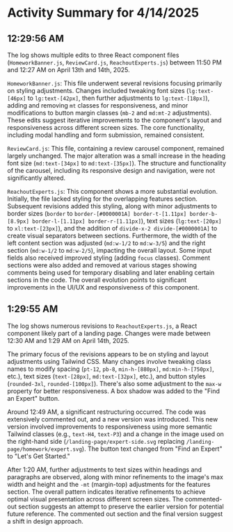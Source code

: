 # Activity Summary for 4/14/2025

## 12:29:56 AM
The log shows multiple edits to three React component files (`HomeworkBanner.js`, `ReviewCard.js`, `ReachoutExperts.js`) between 11:50 PM and 12:27 AM on April 13th and 14th, 2025.

`HomeworkBanner.js`: This file underwent several revisions focusing primarily on styling adjustments.  Changes included tweaking font sizes (`lg:text-[46px]` to `lg:text-[42px]`, then further adjustments to  `lg:text-[18px]`), adding and removing `mt` classes for responsiveness, and minor modifications to button margin classes (`mb-2` and `md:mt-2` adjustments). These edits suggest iterative improvements to the component's layout and responsiveness across different screen sizes.  The core functionality, including modal handling and form submission, remained consistent.


`ReviewCard.js`: This file, containing a review carousel component, remained largely unchanged. The major alteration was a small increase in the heading font size (`md:text-[34px]` to `md:text-[35px]`). The structure and functionality of the carousel, including its responsive design and navigation, were not significantly altered.


`ReachoutExperts.js`: This component shows a more substantial evolution. Initially, the file lacked styling for the overlapping features section.  Subsequent revisions added this styling, along with  minor adjustments to border sizes (`border` to `border-[#0000001A] border-t-[1.11px] border-b-[8.9px] border-l-[1.11px] border-r-[1.11px]`),  text sizes (`lg:text-[20px]` to `xl:text-[23px]`), and the addition of `divide-x-2 divide-[#0000001A]` to create visual separators between sections.  Furthermore, the width of the left content section was adjusted (`md:w-1/2` to `md:w-3/5`) and the right section (`md:w-1/2` to `md:w-2/5`), impacting the overall layout.  Some input fields also received improved styling (adding `focus` classes).  Comment sections were also added and removed at various stages showing comments being used for temporary disabling and later enabling certain sections in the code. The overall evolution points to significant improvements in the UI/UX and responsiveness of this component.


## 1:29:55 AM
The log shows numerous revisions to `ReachoutExperts.js`, a React component likely part of a landing page.  Changes were made between 12:30 AM and 1:29 AM on April 14th, 2025.

The primary focus of the revisions appears to be on styling and layout adjustments using Tailwind CSS.  Many changes involve tweaking class names to modify spacing (`pt-12`, `pb-8`, `min-h-[880px]`, `md:min-h-[750px]`, etc.),  text sizes (`text-[28px]`, `md:text-[32px]`, etc.),  and button styles (`rounded-3xl`, `rounded-[100px]`). There's also some adjustment to the `max-w` property for better responsiveness.  A box shadow was added to the "Find an Expert" button.

Around 12:49 AM, a significant restructuring occurred. The code was extensively commented out, and a new version was introduced. This new version involved improvements to responsiveness  using more semantic Tailwind classes (e.g., `text-H4`, `text-P3`) and a change in the image used on the right-hand side (`/landing-page/expert-side.svg` replacing `/landing-page/homework/expert.svg`). The button text changed from "Find an Expert" to "Let's Get Started."

After 1:20 AM, further adjustments to text sizes within headings and paragraphs are observed, along with minor refinements to the image's max width and height and the  `-mt` (margin-top) adjustments for the features section.  The overall pattern indicates iterative refinements to achieve optimal visual presentation across different screen sizes.  The commented-out section suggests an attempt to preserve the earlier version for potential future reference.  The commented out section and the final version suggest a shift in design approach.
